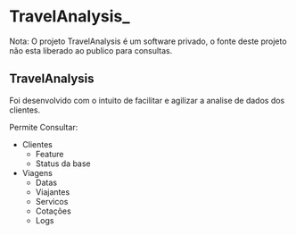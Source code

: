 # TravelAnalysis_

Nota: O projeto TravelAnalysis é um software privado, o fonte deste projeto não esta liberado ao publico para consultas.

<h2>TravelAnalysis</h2> 
Foi desenvolvido com o intuito de facilitar e agilizar a analise de dados dos clientes.


Permite Consultar:
<ul>
  <li>Clientes
    <ul>
      <li>Feature</li>
      <li>Status da base</li>      
    </ul>
  </li>
  
  <li>Viagens
    <ul>
      <li>Datas</li>
      <li>Viajantes</li>       
      <li>Servicos</li>
      <li>Cotações</li>
      <li>Logs</li>            
    </ul>
  </li>  
</ul>



